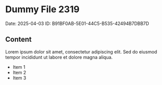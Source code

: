 # Dummy File 2319

Date: 2025-04-03
ID: B91BF0AB-5E01-44C5-B535-42494B7DBB7D

## Content

Lorem ipsum dolor sit amet, consectetur adipiscing elit.
Sed do eiusmod tempor incididunt ut labore et dolore magna aliqua.

* Item 1
* Item 2
* Item 3

